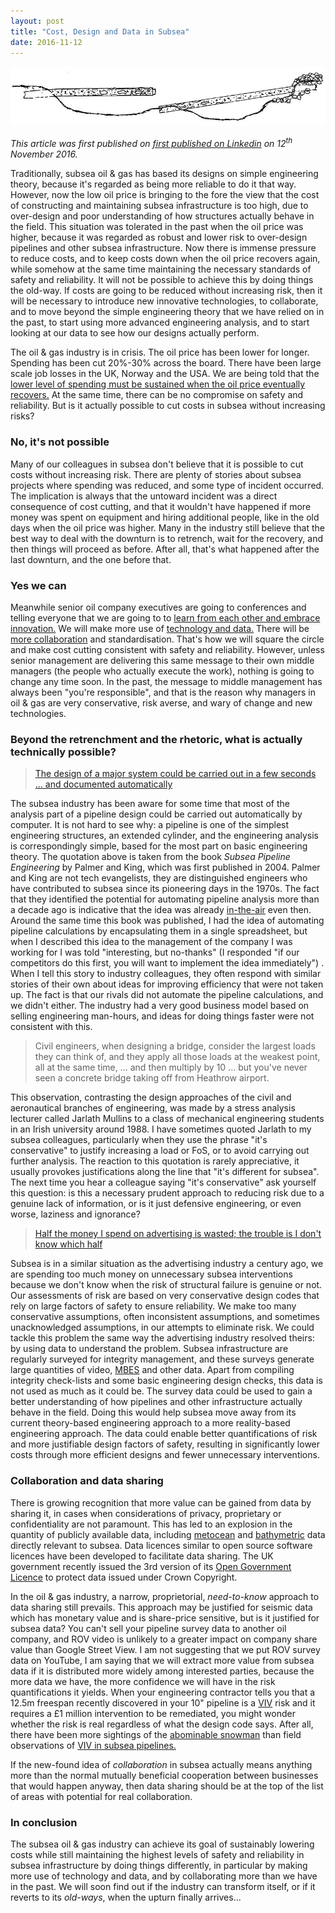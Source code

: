 ```yaml
---
layout: post
title: "Cost, Design and Data in Subsea"
date: 2016-11-12
---
```


![failed pipeline](/images/broken-pipeline.png)

_This article was first published on [first published on Linkedin](https://www.linkedin.com/pulse/cost-design-data-subsea-stephen-mcentee?articleId=6203192302513512448) on 12<sup>th</sup> November 2016._

Traditionally, subsea oil & gas has based its designs on simple engineering theory, because it's regarded as being more reliable to do it that way. However, now the low oil price is bringing to the fore the view that the cost of constructing and maintaining subsea infrastructure is too high, due to over-design and poor understanding of how structures actually behave in the field. This situation was tolerated in the past when the oil price was higher, because it was regarded as robust and lower risk to over-design pipelines and other subsea infrastructure. Now there is immense pressure to reduce costs, and to keep costs down when the oil price recovers again, while somehow at the same time maintaining the necessary standards of safety and reliability. It will not be possible to achieve this by doing things the old-way. If costs are going to be reduced without increasing risk, then it will be necessary to introduce new innovative technologies, to collaborate, and to move beyond the simple engineering theory that we have relied on in the past, to start using more advanced engineering analysis, and to start looking at our data to see how our designs actually perform.

The oil & gas industry is in crisis. The oil price has been lower for longer. Spending has been cut 20%-30% across the board. There have been large scale job losses in the UK, Norway and the USA. We are being told that the [lower level of spending must be sustained when the oil price eventually recovers.](http://www.oedigital.com/component/k2/item/12099-statoil-costs-down-but-more-to-come-uptick-or-no-uptick) At the same time, there can be no compromise on safety and reliability. But is it actually possible to cut costs in subsea without increasing risks?

### No, it's not possible

Many of our colleagues in subsea don't believe that it is possible to cut costs without increasing risk. There are plenty of stories about subsea projects where spending was reduced, and some type of incident occurred. The implication is always that the untoward incident was a direct consequence of cost cutting, and that it wouldn't have happened if more money was spent on equipment and hiring additional people, like in the old days when the oil price was higher. Many in the industry still believe that the best way to deal with the downturn is to retrench, wait for the recovery, and then things will proceed as before. After all, that's what happened after the last downturn, and the one before that.

### Yes we can

Meanwhile senior oil company executives are going to conferences and telling everyone that we are going to to [learn from each other and embrace innovation.](https://www.bp.com/en/global/corporate/media/speeches/new-times-new-challenges.html) We will make more use of [technology and data.](http://www.oedigital.com/component/k2/item/11938-big-data-adoption-lagging-in-oil-and-gas) There will be [more collaboration](http://www.oedigital.com/component/k2/item/10516-atce15-our-industry-will-adapt) and standardisation. That's how we will square the circle and make cost cutting consistent with safety and reliability. However, unless senior management are delivering this same message to their own middle managers (the people who actually execute the work), nothing is going to change any time soon. In the past, the message to middle management has always been "you're responsible", and that is the reason why managers in oil & gas are very conservative, risk averse, and wary of change and new technologies.

### Beyond the retrenchment and the rhetoric, what is actually technically possible?

> [The design of a major system could be carried out in a few seconds ... and documented automatically](https://books.google.ie/books?id=DUAKNT-hcuoC&pg=PA534&lpg=PA534&dq=It+is+not+fanciful+to+think+of+the+calculation+portion+of+the+design+of+a+major+system+being+carried+out+in+a+few+seconds+...+and+the+design+being+documented+automatically&source=bl&ots=AaDLsB96y2&sig=VWTVDVsXv3P_7TXNskf2JeZm7vA&hl=en&sa=X#v=onepage&q=It%20is%20not%20fanciful%20to%20think%20of%20the%20calculation%20portion%20of%20the%20design%20of%20a%20major%20system%20being%20carried%20out%20in%20a%20few%20seconds%20...%20and%20the%20design%20being%20documented%20automatically&f=false)

The subsea industry has been aware for some time that most of the analysis part of a pipeline design could be carried out automatically by computer. It is not hard to see why: a pipeline is one of the simplest engineering structures, an extended cylinder, and the engineering analysis is correspondingly simple, based for the most part on basic engineering theory. The quotation above is taken from the book _Subsea Pipeline Engineering_ by Palmer and King, which was first published in 2004. Palmer and King are not tech evangelists, they are distinguished engineers who have contributed to subsea since its pioneering days in the 1970s. The fact that they identified the potential for automating pipeline analysis more than a decade ago is indicative that the idea was already [in-the-air](https://www.newyorker.com/magazine/2008/05/12/in-the-air) even then. Around the same time this book was published, I had the idea of automating pipeline calculations by encapsulating them in a single spreadsheet, but when I described this idea to the management of the company I was working for I was told "interesting, but no-thanks" (I responded "if our competitors do this first, you will want to implement the idea immediately") . When I tell this story to industry colleagues, they often respond with similar stories of their own about ideas for improving efficiency that were not taken up. The fact is that our rivals did not automate the pipeline calculations, and we didn't either. The industry had a very good business model based on selling engineering man-hours, and ideas for doing things faster were not consistent with this. 

> Civil engineers, when designing a bridge, consider the largest loads they can think of, and they apply all those loads at the weakest point, all at the same time, ... and then multiply by 10 ... but you've never seen a concrete bridge taking off from Heathrow airport.

This observation, contrasting the design approaches of the civil and aeronautical branches of engineering, was made by a stress analysis lecturer called Jarlath Mullins to a class of mechanical engineering students in an Irish university around 1988. I have sometimes quoted Jarlath to my subsea colleagues, particularly when they use the phrase "it's conservative" to justify increasing a load or FoS, or to avoid carrying out further analysis. The reaction to this quotation is rarely appreciative, it usually provokes justifications along the line that "it's different for subsea". The next time you hear a colleague saying "it's conservative" ask yourself this question: is this a necessary prudent approach to reducing risk due to a genuine lack of information, or is it just defensive engineering, or even worse, laziness and ignorance?

> [Half the money I spend on advertising is wasted; the trouble is I don't know which half](http://en.wikipedia.org/wiki/John_Wanamaker)

Subsea is in a similar situation as the advertising industry a century ago, we are spending too much money on unnecessary subsea interventions because we don't know when the risk of structural failure is genuine or not. Our assessments of risk are based on very conservative design codes that rely on large factors of safety to ensure reliability. We make too many conservative assumptions, often inconsistent assumptions, and sometimes unacknowledged assumptions, in our attempts to eliminate risk. We could tackle this problem the same way the advertising industry resolved theirs: by using data to understand the problem. Subsea infrastructure are regularly surveyed for integrity management, and these surveys generate large quantities of video, [MBES](http://en.wikipedia.org/wiki/Multibeam_echosounder) and other data. Apart from compiling integrity check-lists and some basic engineering design checks, this data is not used as much as it could be. The survey data could be used to gain a better understanding of how pipelines and other infrastructure actually behave in the field. Doing this would help subsea move away from its current theory-based engineering approach to a more reality-based engineering approach. The data could enable better quantifications of risk and more justifiable design factors of safety, resulting in significantly lower costs through more efficient designs and fewer unnecessary interventions.

### Collaboration and data sharing

There is growing recognition that more value can be gained from data by sharing it, in cases when considerations of privacy, proprietary or confidentiality are not paramount. This has led to an explosion in the quantity of publicly available data, including [metocean](http://www.openocean.fr/en/) and [bathymetric](http://maps.ngdc.noaa.gov/viewers/bathymetry/) data directly relevant to subsea. Data licences similar to open source software licences have been developed to facilitate data sharing. The UK government recently issued the 3rd version of its [Open Government Licence](http://www.nationalarchives.gov.uk/doc/open-government-licence/version/3/) to protect data issued under Crown Copyright.

In the oil & gas industry, a narrow, proprietorial, _need-to-know_ approach to data sharing still prevails. This approach may be justified for seismic data which has monetary value and is share-price sensitive, but is it justified for subsea data? You can't sell your pipeline survey data to another oil company, and ROV video is unlikely to a greater impact on company share value than Google Street View. I am not suggesting that we put ROV survey data on YouTube, I am saying that we will extract more value from subsea data if it is distributed more widely among interested parties, because the more data we have, the more confidence we will have in the risk quantifications it yields. When your engineering contractor tells you that a 12.5m freespan recently discovered in your 10" pipeline is a [VIV](http://en.wikipedia.org/wiki/Vortex-induced_vibration) risk and it requires a £1 million intervention to be remediated, you might wonder whether the risk is real regardless of what the design code says. After all, there have been more sightings of the [abominable snowman](http://en.wikipedia.org/wiki/Yeti) than field observations of [VIV in subsea pipelines.](http://www.kunnskapsdugnad.no/ikbViewer/Content/777784/Vedeld)

If the new-found idea of _collaboration_ in subsea actually means anything more than the normal mutually beneficial cooperation between businesses that would happen anyway, then data sharing should be at the top of the list of areas with potential for real collaboration.

### In conclusion

The subsea oil & gas industry can achieve its goal of sustainably lowering costs while still maintaining the highest levels of safety and reliability in subsea infrastructure by doing things differently, in particular by making more use of technology and data, and by collaborating more than we have in the past. We will soon find out if the industry can transform itself, or if it reverts to its _old-ways_, when the upturn finally arrives...




